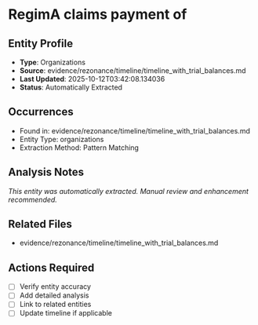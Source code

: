 # RegimA claims payment of 

## Entity Profile
- **Type**: Organizations
- **Source**: evidence/rezonance/timeline/timeline_with_trial_balances.md
- **Last Updated**: 2025-10-12T03:42:08.134036
- **Status**: Automatically Extracted

## Occurrences
- Found in: evidence/rezonance/timeline/timeline_with_trial_balances.md
- Entity Type: organizations
- Extraction Method: Pattern Matching

## Analysis Notes
*This entity was automatically extracted. Manual review and enhancement recommended.*

## Related Files
- evidence/rezonance/timeline/timeline_with_trial_balances.md

## Actions Required
- [ ] Verify entity accuracy
- [ ] Add detailed analysis
- [ ] Link to related entities
- [ ] Update timeline if applicable
